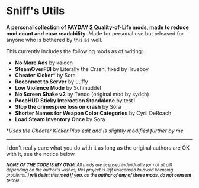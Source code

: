 # Sniff's Utils
**A personal collection of PAYDAY 2 Quality-of-Life mods, made to reduce mod count and ease readability.** Made for personal use but released for anyone who is bothered by this as well.

This currently includes the following mods as of writing:
- **No More Ads** by kaiden
- **SteamOverFBI** by Literally the Crash, fixed by Trueboy
- **Cheater Kicker*** by Sora
- **Reconnect to Server** by Luffy
- **Low Violence Mode** by Schmuddel
- **No Screen Shake v2** by Tendo (original mod by sydch)
- **PocoHUD Sticky Interaction Standalone** by test1
- **Stop the crimespree loss on crash** by Sora
- **Shorter Names for Weapon Color Categories** by Cyril DeRoach
- **Load Steam Inventory Once** by Sora

**Uses the Cheater Kicker Plus edit and is slightly modified further by me*

---
I don't really care what you do with it as long as the original authors are OK with it, see the notice below.

<sub>***NONE OF THE CODE IS MY OWN!** All mods are licensed individually (or not at all) depending on the author's wishes, this project is left unlicensed to avoid licensing problems. **I will delist this mod if you, as the author of any of these mods, do not consent to this.***</sub>
